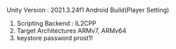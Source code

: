 Unity Version : 2021.3.24f1
Android Build(Player Setting)
1. Scripting Backend : IL2CPP
2. Target Architectures
    ARMv7, ARMv64
3. keystore password
   prost1!
